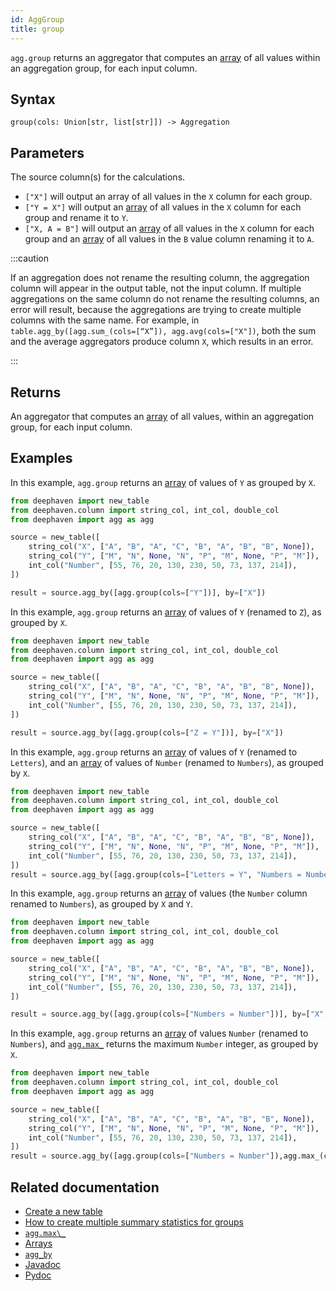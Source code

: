```yaml
---
id: AggGroup
title: group
---
```


`agg.group` returns an aggregator that computes an [array](../../query-language/types/arrays.md) of all values within an aggregation group, for each input column.

## Syntax

```
group(cols: Union[str, list[str]]) -> Aggregation
```

## Parameters

<ParamTable>
<Param name="cols" type="Union[str, list[str]]">

The source column(s) for the calculations.

- `["X"]` will output an array of all values in the `X` column for each group.
- `["Y = X"]` will output an [array](../../query-language/types/arrays.md) of all values in the `X` column for each group and rename it to `Y`.
- `["X, A = B"]` will output an [array](../../query-language/types/arrays.md) of all values in the `X` column for each group and an [array](../../query-language/types/arrays.md) of all values in the `B` value column renaming it to `A`.

</Param>
</ParamTable>

:::caution

If an aggregation does not rename the resulting column, the aggregation column will appear in the output table, not the input column. If multiple aggregations on the same column do not rename the resulting columns, an error will result, because the aggregations are trying to create multiple columns with the same name. For example, in `table.agg_by([agg.sum_(cols=[“X”]), agg.avg(cols=["X"])`, both the sum and the average aggregators produce column `X`, which results in an error.

:::

## Returns

An aggregator that computes an [array](../../query-language/types/arrays.md) of all values, within an aggregation group, for each input column.

## Examples

In this example, `agg.group` returns an [array](../../query-language/types/arrays.md) of values of `Y` as grouped by `X`.

```python order=source,result
from deephaven import new_table
from deephaven.column import string_col, int_col, double_col
from deephaven import agg as agg

source = new_table([
    string_col("X", ["A", "B", "A", "C", "B", "A", "B", "B", None]),
    string_col("Y", ["M", "N", None, "N", "P", "M", None, "P", "M"]),
    int_col("Number", [55, 76, 20, 130, 230, 50, 73, 137, 214]),
])

result = source.agg_by([agg.group(cols=["Y"])], by=["X"])
```

In this example, `agg.group` returns an [array](../../query-language/types/arrays.md) of values of `Y` (renamed to `Z`), as grouped by `X`.

```python order=source,result
from deephaven import new_table
from deephaven.column import string_col, int_col, double_col
from deephaven import agg as agg

source = new_table([
    string_col("X", ["A", "B", "A", "C", "B", "A", "B", "B", None]),
    string_col("Y", ["M", "N", None, "N", "P", "M", None, "P", "M"]),
    int_col("Number", [55, 76, 20, 130, 230, 50, 73, 137, 214]),
])

result = source.agg_by([agg.group(cols=["Z = Y"])], by=["X"])

```

In this example, `agg.group` returns an [array](../../query-language/types/arrays.md) of values of `Y` (renamed to `Letters`), and an [array](../../query-language/types/arrays.md) of values of `Number` (renamed to `Numbers`), as grouped by `X`.

```python order=source,result
from deephaven import new_table
from deephaven.column import string_col, int_col, double_col
from deephaven import agg as agg

source = new_table([
    string_col("X", ["A", "B", "A", "C", "B", "A", "B", "B", None]),
    string_col("Y", ["M", "N", None, "N", "P", "M", None, "P", "M"]),
    int_col("Number", [55, 76, 20, 130, 230, 50, 73, 137, 214]),
])
result = source.agg_by([agg.group(cols=["Letters = Y", "Numbers = Number"])], by=["X"])
```

In this example, `agg.group` returns an [array](../../query-language/types/arrays.md) of values (the `Number` column renamed to `Numbers`), as grouped by `X` and `Y`.

```python order=source,result
from deephaven import new_table
from deephaven.column import string_col, int_col, double_col
from deephaven import agg as agg

source = new_table([
    string_col("X", ["A", "B", "A", "C", "B", "A", "B", "B", None]),
    string_col("Y", ["M", "N", None, "N", "P", "M", None, "P", "M"]),
    int_col("Number", [55, 76, 20, 130, 230, 50, 73, 137, 214]),
])

result = source.agg_by([agg.group(cols=["Numbers = Number"])], by=["X", "Y"])
```

In this example, `agg.group` returns an [array](../../query-language/types/arrays.md) of values `Number` (renamed to `Numbers`), and [`agg.max_`](./AggMax.md) returns the maximum `Number` integer, as grouped by `X`.

```python order=source,result
from deephaven import new_table
from deephaven.column import string_col, int_col, double_col
from deephaven import agg as agg

source = new_table([
    string_col("X", ["A", "B", "A", "C", "B", "A", "B", "B", None]),
    string_col("Y", ["M", "N", None, "N", "P", "M", None, "P", "M"]),
    int_col("Number", [55, 76, 20, 130, 230, 50, 73, 137, 214]),
])
result = source.agg_by([agg.group(cols=["Numbers = Number"]),agg.max_(cols=["MaxNumber = Number"])], by=["X"])
```

## Related documentation

- [Create a new table](../../../how-to-guides/new-table.md)
- [How to create multiple summary statistics for groups](../../../how-to-guides/combined-aggregations.md)
- [`agg.max\_`](./AggMax.md)
- [Arrays](../../query-language/types/arrays.md)
- [`agg_by`](./aggBy.md)
- [Javadoc](<https://deephaven.io/core/javadoc/io/deephaven/api/agg/Aggregation.html#AggGroup(java.lang.String...)>)
- [Pydoc](https://deephaven.io/core/pydoc/code/deephaven.agg.html?highlight=group#deephaven.agg.group)
